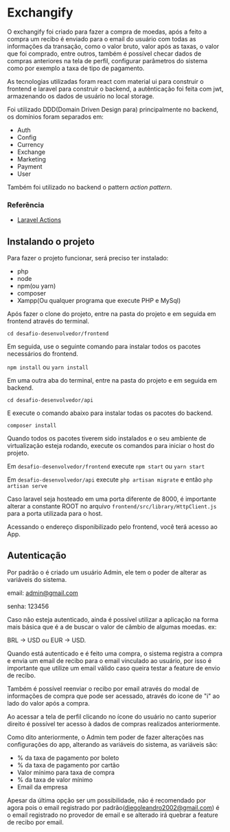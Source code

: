 
# Exchangify

O exchangify foi criado para fazer a compra de moedas, após a feito a compra um recibo é enviado para o email do usuário com todas as informações da transação, como o valor bruto, valor após as taxas, o valor que foi comprado, entre outros, também é possível checar dados de compras anteriores na tela de perfil, configurar parâmetros do sistema como por exemplo a taxa de tipo de pagamento.

As tecnologias utilizadas foram react com material ui para construir o frontend e laravel para construir o backend, a autênticação foi feita com jwt, armazenando os dados de usuário no local storage.

Foi utilizado DDD(Domain Driven Design para) principalmente no backend, os domínios foram separados em:

- Auth
- Config
- Currency
- Exchange
- Marketing
- Payment
- User

Também foi utilizado no backend o pattern *action pattern*.
### Referência
- [Laravel Actions](https://medium.com/@remi_collin/keeping-your-laravel-applications-dry-with-single-action-classes-6a950ec54d1d)
## Instalando o projeto

Para fazer o projeto funcionar, será preciso ter instalado:

- php
- node
- npm(ou yarn)
- composer
- Xampp(Ou qualquer programa que execute PHP e MySql)

Após fazer o clone do projeto, entre na pasta do projeto e em seguida em frontend através do terminal.

```cd desafio-desenvolvedor/frontend```

Em seguida, use o seguinte comando para instalar todos os pacotes necessários do frontend.

```npm install``` ou ```yarn install```

Em uma outra aba do terminal, entre na pasta do projeto e em seguida em backend.

```cd desafio-desenvolvedor/api```

E execute o comando abaixo para instalar todas os pacotes do backend.

```composer install```

Quando todos os pacotes tiverem sido instalados e o seu ambiente de virtualização esteja rodando, execute os comandos para iniciar o host do projeto.

Em ```desafio-desenvolvedor/frontend``` execute ```npm start``` ou ```yarn start```

Em ```desafio-desenvolvedor/api``` execute ```php artisan migrate``` e então ```php artisan serve```

Caso laravel seja hosteado em uma porta diferente de 8000, é importante alterar a constante ROOT no arquivo ```frontend/src/library/HttpClient.js``` para a porta utilizada para o host.

Acessando o endereço disponibilizado pelo frontend, você terá acesso ao App.

## Autenticação

Por padrão o é criado um usuário Admin, ele tem o poder de alterar as variáveis do sistema.

email: admin@gmail.com

senha: 123456

Caso não esteja autenticado, ainda é possível utilizar a aplicação na forma mais básica que é a de buscar o valor de câmbio de algumas moedas. ex:

BRL -> USD ou EUR -> USD.

Quando está autenticado e é feito uma compra, o sistema registra a compra e envia um email de recibo para o email vinculado ao usuário, por isso é importante que utilize um email válido caso queira testar a feature de envio de recibo.

Também é possível reenviar o recibo por email através do modal de informações de compra que pode ser acessado, através do icone de "i" ao lado do valor após a compra.

Ao acessar a tela de perfil clicando no ícone do usuário no canto superior direito é possível ter acesso à dados de compras realizados anteriormente.

Como dito anteriormente, o Admin tem poder de fazer alterações nas configurações do app, alterando as variáveis do sistema, as variáveis são:

- % da taxa de pagamento por boleto
- % da taxa de pagamento por cartão
- Valor mínimo para taxa de compra
- % da taxa de valor mínimo
- Email da empresa

Apesar da última opção ser um possibilidade, não é recomendado por agora pois o email registrado por padrão(diegoleandro2002@gmail.com) é o email registrado no provedor de email e se alterado irá quebrar a feature de recibo por email.